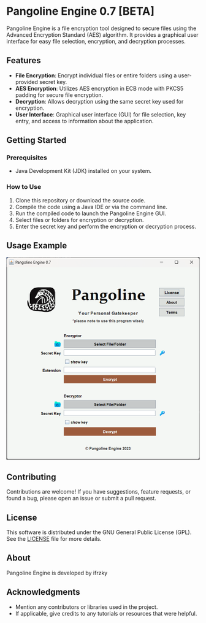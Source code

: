 # Pangoline Engine 0.7 [BETA]

Pangoline Engine is a file encryption tool designed to secure files using the Advanced Encryption Standard (AES) algorithm. It provides a graphical user interface for easy file selection, encryption, and decryption processes.

## Features

- **File Encryption**: Encrypt individual files or entire folders using a user-provided secret key.
- **AES Encryption**: Utilizes AES encryption in ECB mode with PKCS5 padding for secure file encryption.
- **Decryption**: Allows decryption using the same secret key used for encryption.
- **User Interface**: Graphical user interface (GUI) for file selection, key entry, and access to information about the application.

## Getting Started

### Prerequisites

- Java Development Kit (JDK) installed on your system.

### How to Use

1. Clone this repository or download the source code.
2. Compile the code using a Java IDE or via the command line.
3. Run the compiled code to launch the Pangoline Engine GUI.
4. Select files or folders for encryption or decryption.
5. Enter the secret key and perform the encryption or decryption process.

## Usage Example

![Pangoline Engine GUI](Assets/prev.png)

## Contributing

Contributions are welcome! If you have suggestions, feature requests, or found a bug, please open an issue or submit a pull request.

## License

This software is distributed under the GNU General Public License (GPL). See the [LICENSE](LICENSE) file for more details.

## About

Pangoline Engine is developed by ifrzky

## Acknowledgments

- Mention any contributors or libraries used in the project.
- If applicable, give credits to any tutorials or resources that were helpful.

